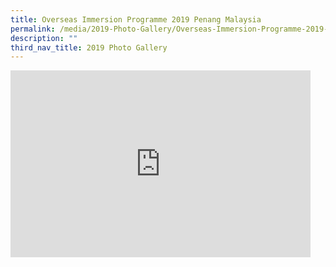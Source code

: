 ```yaml
---
title: Overseas Immersion Programme 2019 Penang Malaysia
permalink: /media/2019-Photo-Gallery/Overseas-Immersion-Programme-2019-Penang-Malaysia/
description: ""
third_nav_title: 2019 Photo Gallery
---
```

<iframe allowfullscreen="true" height="299" width="480" frameborder="0" src="https://docs.google.com/presentation/d/e/2PACX-1vQcmm_x2IOZv_sOihEz6Dcompijmjyebow_ck4lQKx0KZKx40PuG3iTul57lLOqdpkNWtdHUIAwhVyZ/embed?start=false&amp;loop=false&amp;delayms=3000"></iframe>